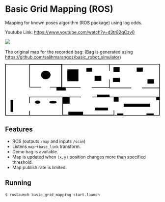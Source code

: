 # Basic Grid Mapping (ROS)

Mapping for known poses algorithm (ROS package) using log odds. 

Youtube Link: https://www.youtube.com/watch?v=d3tr82qCzv0

[![](https://img.youtube.com/vi/d3tr82qCzv0/0.jpg)](https://www.youtube.com/watch?v=d3tr82qCzv0)

The original map for the recorded bag: (Bag is generated using https://github.com/salihmarangoz/basic_robot_simulator)

![](map.png)

## Features

- ROS (outputs `/map` and inputs `/scan`)
- Listens `map`->`base_link` transform.
- Demo bag is available.
- Map is updated when `(x,y)` position changes more than specified threshold.
- Map publish rate is limited.

## Running

```bash
$ roslaunch basic_grid_mapping start.launch
```

